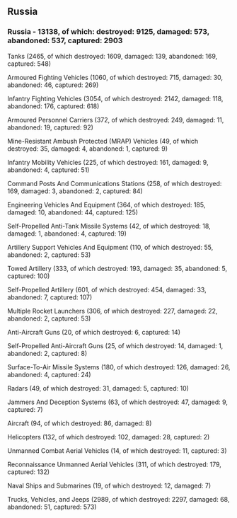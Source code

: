 
 
 ## Russia
 
 ### Russia - 13138, of which: destroyed: 9125, damaged: 573, abandoned: 537, captured: 2903

 

 

 Tanks (2465, of which destroyed: 1609, damaged: 139, abandoned: 169, captured: 548)

 Armoured Fighting Vehicles (1060, of which destroyed: 715, damaged: 30, abandoned: 46, captured: 269)

 Infantry Fighting Vehicles (3054, of which destroyed: 2142, damaged: 118, abandoned: 176, captured: 618)

 Armoured Personnel Carriers (372, of which destroyed: 249, damaged: 11, abandoned: 19, captured: 92)

 Mine-Resistant Ambush Protected (MRAP) Vehicles (49, of which destroyed: 35, damaged: 4, abandoned: 1, captured: 9)

 Infantry Mobility Vehicles (225, of which destroyed: 161, damaged: 9, abandoned: 4, captured: 51)

 Command Posts And Communications Stations (258, of which destroyed: 169, damaged: 3, abandoned: 2, captured: 84)

 Engineering Vehicles And Equipment (364, of which destroyed: 185, damaged: 10, abandoned: 44, captured: 125)

 Self-Propelled Anti-Tank Missile Systems (42, of which destroyed: 18, damaged: 1, abandoned: 4, captured: 19)

 Artillery Support Vehicles And Equipment (110, of which destroyed: 55, abandoned: 2, captured: 53)

 Towed Artillery (333, of which destroyed: 193, damaged: 35, abandoned: 5, captured: 100)

 Self-Propelled Artillery (601, of which destroyed: 454, damaged: 33, abandoned: 7, captured: 107)

 Multiple Rocket Launchers (306, of which destroyed: 227, damaged: 22, abandoned: 2, captured: 53)

 Anti-Aircraft Guns (20, of which destroyed: 6, captured: 14)

 Self-Propelled Anti-Aircraft Guns (25, of which destroyed: 14, damaged: 1, abandoned: 2, captured: 8)

 Surface-To-Air Missile Systems (180, of which destroyed: 126, damaged: 26, abandoned: 4, captured: 24)

 Radars (49, of which destroyed: 31, damaged: 5, captured: 10)

 Jammers And Deception Systems (63, of which destroyed: 47, damaged: 9, captured: 7)

 Aircraft (94, of which destroyed: 86, damaged: 8)

 Helicopters (132, of which destroyed: 102, damaged: 28, captured: 2)

 Unmanned Combat Aerial Vehicles (14, of which destroyed: 11, captured: 3)

 Reconnaissance Unmanned Aerial Vehicles (311, of which destroyed: 179, captured: 132)

 Naval Ships and Submarines (19, of which destroyed: 12, damaged: 7)

 Trucks, Vehicles, and Jeeps (2989, of which destroyed: 2297, damaged: 68, abandoned: 51, captured: 573)


